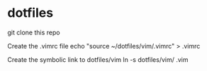 dotfiles
========

git clone this repo

Create the .vimrc file
echo "source ~/dotfiles/vim/.vimrc" > .vimrc

Create the symbolic link to dotfiles/vim
ln -s dotfiles/vim/ .vim
